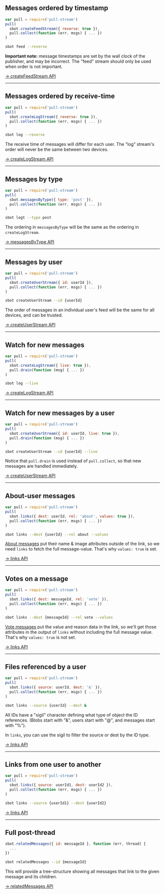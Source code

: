 ## Messages ordered by timestamp

```js
var pull = require('pull-stream')
pull(
  sbot.createFeedStream({ reverse: true }),
  pull.collect(function (err, msgs) { ... })
)
```
```bash
sbot feed --reverse
```

**Important note:** message timestamps are set by the wall clock of the publisher, and may be incorrect.
The "feed" stream should only be used when order is not important.

[&rarr; createFeedStream API](/apis/scuttlebot/ssb.html#createfeedstream-source)

---

## Messages ordered by receive-time

```js
var pull = require('pull-stream')
pull(
  sbot.createLogStream({ reverse: true }),
  pull.collect(function (err, msgs) { ... })
)
```
```bash
sbot log --reverse
```

The receive time of messages will differ for each user.
The "log" stream's order will never be the same between two devices.

[&rarr; createLogStream API](/apis/scuttlebot/ssb.html#createlogstream-source)

---

## Messages by type

```js
var pull = require('pull-stream')
pull(
  sbot.messagesByType({ type: 'post' }),
  pull.collect(function (err, msgs) { ... })
)
```
```bash
sbot logt --type post
```

The ordering in `messagesByType` will be the same as the ordering in `createLogStream`.

[&rarr; messagesByType API](/apis/scuttlebot/ssb.html#messagesbytype-source)

---

## Messages by user

```js
var pull = require('pull-stream')
pull(
  sbot.createUserStream({ id: userId }),
  pull.collect(function (err, msgs) { ... })
)
```
```bash
sbot createUserStream --id {userId}
```

The order of messages in an individual user's feed will be the same for all devices, and can be trusted.

[&rarr; createUserStream API](/apis/scuttlebot/ssb.html#createuserstream-source)

---

## Watch for new messages

```js
var pull = require('pull-stream')
pull(
  sbot.createLogStream({ live: true }),
  pull.drain(function (msg) { ... })
)
```
```bash
sbot log --live
```

[&rarr; createLogStream API](/apis/scuttlebot/ssb.html#createlogstream-source)

---

## Watch for new messages by a user

```js
var pull = require('pull-stream')
pull(
  sbot.createUserStream({ id: userId, live: true }),
  pull.drain(function (msg) { ... })
)
```
```bash
sbot createUserStream --id {userId} --live
```

Notice that `pull.drain` is used instead of `pull.collect`, so that new messages are handled immediately.

[&rarr; createUserStream API](/apis/scuttlebot/ssb.html#createuserstream-source)

---

## About-user messages

```js
var pull = require('pull-stream')
pull(
  sbot.links({ dest: userId, rel: 'about', values: true }),
  pull.collect(function (err, msgs) { ... })
)
```
```bash
sbot links --dest {userId} --rel about --values
```

[About messages](/docs/message-types/about.html) put their name & image attributes outside of the link, so we need `links` to fetch the full message-value.
That's why `values: true` is set.

[&rarr; links API](/apis/scuttlebot/ssb.html#links-source)

---

## Votes on a message

```js
var pull = require('pull-stream')
pull(
  sbot.links({ dest: messageId, rel: 'vote' }),
  pull.collect(function (err, msgs) { ... })
)
```
```bash
sbot links --dest {messageId} --rel vote --values
```

[Vote messages](/docs/message-types/vote.html) put the value and reason data in the link, so we'll get those attributes in the output of `links` without including the full message value.
That's why `values: true` is not set.

[&rarr; links API](/apis/scuttlebot/ssb.html#links-source)

---

## Files referenced by a user

```js
var pull = require('pull-stream')
pull(
  sbot.links({ source: userId, dest: '&' }),
  pull.collect(function (err, msgs) { ... })
)
```
```bash
sbot links --source {userId} --dest &
```

All IDs have a "sigil" character defining what type of object the ID references.
(Blobs start with "&", users start with "@", and messages start with "%").

In `links`, you can use the sigil to filter the source or dest by the ID type.

[&rarr; links API](/apis/scuttlebot/ssb.html#links-source)

---

## Links from one user to another

```js
var pull = require('pull-stream')
pull(
  sbot.links({ source: userId1, dest: userId2 }),
  pull.collect(function (err, msgs) { ... })
)
```
```bash
sbot links --source {userId1} --dest {userId2}
```

[&rarr; links API](/apis/scuttlebot/ssb.html#links-source)

---

## Full post-thread

```js
sbot.relatedMessages({ id: messageId }, function (err, thread) {
  ...
})
```
```bash
sbot relatedMessages --id {messageId}
```

This will provide a tree-structure showing all messages that link to the given message and its children.

[&rarr; relatedMessages API](/apis/scuttlebot/ssb.html#relatedmessages-async)